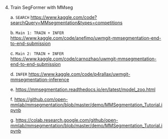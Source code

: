 4. Train SegFormer with MMseg

    a. `SEARCH` https://www.kaggle.com/code?searchQuery=MMsegmentation&types=competitions

    b. `Main 1: TRAIN + INFER` https://www.kaggle.com/code/anefimo/uwmgit-mmsegmentation-end-to-end-submission
  
    c. `Main 2: TRAIN + INFER` https://www.kaggle.com/code/carnozhao/uwmgit-mmsegmentation-end-to-end-submission
  
    d.  `INFER` https://www.kaggle.com/code/p4rallax/uwmgit-mmsegmentation-inference
    
    e. https://mmsegmentation.readthedocs.io/en/latest/model_zoo.html
    
    f. https://github.com/open-mmlab/mmsegmentation/blob/master/demo/MMSegmentation_Tutorial.ipynb
    
    g. https://colab.research.google.com/github/open-mmlab/mmsegmentation/blob/master/demo/MMSegmentation_Tutorial.ipynb

